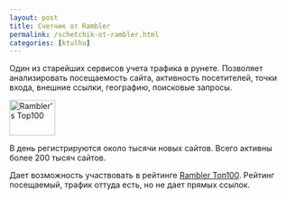 ```yaml
---
layout: post
title: Счетчик от Rambler
permalink: /schetchik-ot-rambler.html
categories: [ktulhu]
---
```



		
Один из старейших сервисов учета трафика в рунете. Позволяет анализировать посещаемость сайта, активность посетителей, точки входа, внешние ссылки, географию, поисковые запросы.


<!-- begin of Top100 code -->

<script id="top100Counter" type="text/javascript" src="http://cnt.rambler.ru/top100.jcn?1559108"></script><noscript><a href="http://top100.rambler.ru/top100/"><img src="http://cnt.rambler.ru/top100.cnt?1559108" alt="Rambler's Top100" width="81" height="63" border="0" /></a></noscript>

<!-- end of Top100 code -->


В день регистрируются около тысячи новых сайтов. Всего активны более 200 тысяч сайтов.


Дает возможность участвовать в рейтинге <a href="http://top100.rambler.ru/top100/">Rambler Топ100</a>. Рейтинг посещаемый, трафик оттуда есть, но не дает прямых ссылок.

			